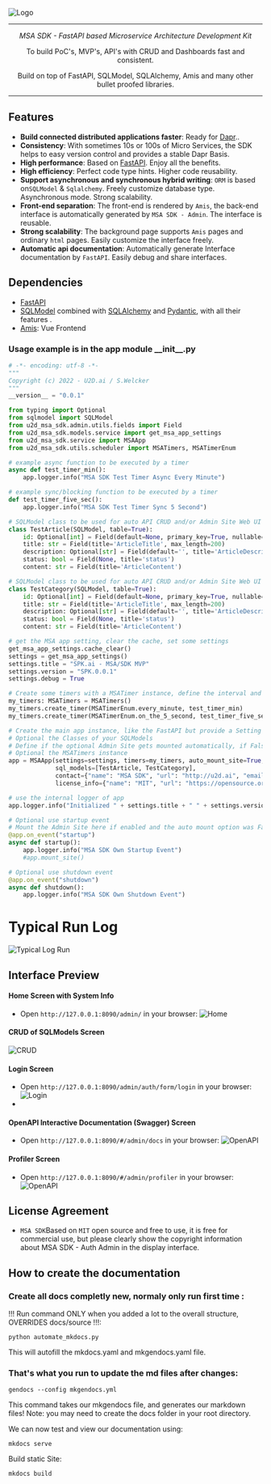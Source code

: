 ![Logo](./docs/images/msa_logo_big.png)

------
<p align="center">
    <em>MSA SDK - FastAPI based Microservice Architecture Development Kit</em>
</p>
<p align="center">
    To build PoC's, MVP's, API's with CRUD and Dashboards fast and consistent.
</p>
<p align="center">
    Build on top of FastAPI, SQLModel, SQLAlchemy, Amis and many other bullet proofed libraries.
</p>

------

## Features
- **Build connected distributed applications faster**: Ready for [Dapr](https://dapr.io/)..
- **Consistency**: With sometimes 10s or 100s of Micro Services, the SDK helps to easy version control and provides a stable Dapr Basis.
- **High performance**: Based on [FastAPI](https://fastapi.tiangolo.com/zh/). Enjoy all the benefits.
- **High efficiency**: Perfect code type hints. Higher code reusability.
- **Support asynchronous and synchronous hybrid writing**: `ORM`  is based on`SQLModel` & `Sqlalchemy`. Freely customize
  database type. Asynchronous mode. Strong scalability.
- **Front-end separation**: The front-end is rendered by `Amis`, the back-end interface is automatically generated
  by `MSA SDK - Admin`. The interface is reusable.
- **Strong scalability**: The background page supports `Amis` pages and ordinary `html` pages. Easily customize the
  interface freely.
- **Automatic api documentation**: Automatically generate Interface documentation by `FastAPI`. Easily debug and share
  interfaces.

## Dependencies

- [FastAPI](https://fastapi.tiangolo.com/)
- [SQLModel](https://sqlmodel.tiangolo.com/)
  combined with  [SQLAlchemy](https://www.sqlalchemy.org/) and [Pydantic](https://pydantic-docs.helpmanual.io/), with all
  their features .
- [Amis](https://baidu.gitee.io/amis): Vue Frontend

### Usage example is in the app module \_\_init\_\_.py

```python
# -*- encoding: utf-8 -*-
"""
Copyright (c) 2022 - U2D.ai / S.Welcker
"""
__version__ = "0.0.1"

from typing import Optional
from sqlmodel import SQLModel
from u2d_msa_sdk.admin.utils.fields import Field
from u2d_msa_sdk.models.service import get_msa_app_settings
from u2d_msa_sdk.service import MSAApp
from u2d_msa_sdk.utils.scheduler import MSATimers, MSATimerEnum

# example async function to be executed by a timer
async def test_timer_min():
    app.logger.info("MSA SDK Test Timer Async Every Minute")

# example sync/blocking function to be executed by a timer
def test_timer_five_sec():
    app.logger.info("MSA SDK Test Timer Sync 5 Second")

# SQLModel class to be used for auto API CRUD and/or Admin Site Web UI
class TestArticle(SQLModel, table=True):
    id: Optional[int] = Field(default=None, primary_key=True, nullable=False)
    title: str = Field(title='ArticleTitle', max_length=200)
    description: Optional[str] = Field(default='', title='ArticleDescription', max_length=400)
    status: bool = Field(None, title='status')
    content: str = Field(title='ArticleContent')

# SQLModel class to be used for auto API CRUD and/or Admin Site Web UI
class TestCategory(SQLModel, table=True):
    id: Optional[int] = Field(default=None, primary_key=True, nullable=False)
    title: str = Field(title='ArticleTitle', max_length=200)
    description: Optional[str] = Field(default='', title='ArticleDescription', max_length=400)
    status: bool = Field(None, title='status')
    content: str = Field(title='ArticleContent')

# get the MSA app setting, clear the cache, set some settings
get_msa_app_settings.cache_clear()
settings = get_msa_app_settings()
settings.title = "SPK.ai - MSA/SDK MVP"
settings.version = "SPK.0.0.1"
settings.debug = True

# Create some timers with a MSATimer instance, define the interval and set the handler
my_timers: MSATimers = MSATimers()
my_timers.create_timer(MSATimerEnum.every_minute, test_timer_min)
my_timers.create_timer(MSATimerEnum.on_the_5_second, test_timer_five_sec)

# Create the main app instance, like the FastAPI but provide a Setting Definition Instance
# Optional the Classes of your SQLModels
# Define if the optional Admin Site gets mounted automatically, if False you need to Mount in your own Startup Event Handler
# Optional the MSATimers instance
app = MSAApp(settings=settings, timers=my_timers, auto_mount_site=True,
             sql_models=[TestArticle, TestCategory],
             contact={"name": "MSA SDK", "url": "http://u2d.ai", "email": "stefan@u2d.ai"},
             license_info={"name": "MIT", "url": "https://opensource.org/licenses/MIT", })

# use the internal logger of app
app.logger.info("Initialized " + settings.title + " " + settings.version)

# Optional use startup event
# Mount the Admin Site here if enabled and the auto mount option was False
@app.on_event("startup")
async def startup():
    app.logger.info("MSA SDK Own Startup Event")
    #app.mount_site()

# Optional use shutdown event
@app.on_event("shutdown")
async def shutdown():
    app.logger.info("MSA SDK Own Shutdown Event")
```

# Typical Run Log
![Typical Log Run](docs/images/msa_sdk_run.png)

## Interface Preview


#### Home Screen with System Info
- Open `http://127.0.0.1:8090/admin/` in your browser:
![Home](docs/images/msa_admin_home.png)

#### CRUD of SQLModels Screen
![CRUD](docs/images/msa_admin_crud.png)

#### Login Screen
- Open `http://127.0.0.1:8090/admin/auth/form/login` in your browser:
![Login](docs/images/msa_auth_login.png)
- 
#### OpenAPI Interactive Documentation (Swagger) Screen
- Open `http://127.0.0.1:8090/#/admin/docs` in your browser:
![OpenAPI](docs/images/msa_admin_openapi.png)

#### Profiler Screen
- Open `http://127.0.0.1:8090/#/admin/profiler` in your browser:
![OpenAPI](docs/images/msa_admin_profiler.png)

## License Agreement

- `MSA SDK`Based on `MIT` open source and free to use, it is free for commercial use, but please clearly show the copyright information about MSA SDK - Auth Admin in the display interface.


## How to create the documentation
### Create all docs completly new, normaly only run first time :
!!! Run command ONLY when you added a lot to the overall structure, OVERRIDES docs/source !!!:

    python automate_mkdocs.py

This will autofill the mkdocs.yaml and mkgendocs.yaml file.


### That's what you run to update the md files after changes:

    gendocs --config mkgendocs.yml

This command takes our mkgendocs file, and generates our markdown files! Note: you may need to create the docs folder in your root directory.

We can now test and view our documentation using:

    mkdocs serve

Build static Site:

    mkdocs build